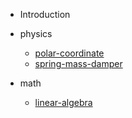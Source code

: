 - Introduction

- physics
  - [polar-coordinate](physics/polar-coordinate.md)
  - [spring-mass-damper](physics/spring-mass-damper.md)
- math
	- [linear-algebra](math/linear-algebra.md)

